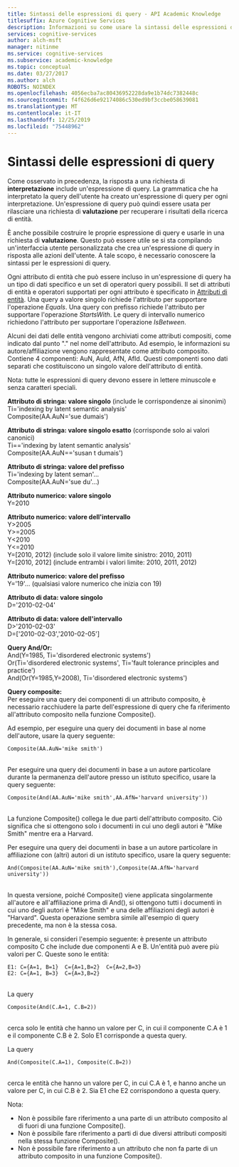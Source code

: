 ```yaml
---
title: Sintassi delle espressioni di query - API Academic Knowledge
titlesuffix: Azure Cognitive Services
description: Informazioni su come usare la sintassi delle espressioni di query nell'API Academic Knowledge.
services: cognitive-services
author: alch-msft
manager: nitinme
ms.service: cognitive-services
ms.subservice: academic-knowledge
ms.topic: conceptual
ms.date: 03/27/2017
ms.author: alch
ROBOTS: NOINDEX
ms.openlocfilehash: 4056ecba7ac80436952228da9e1b74dc7382448c
ms.sourcegitcommit: f4f626d6e92174086c530ed9bf3ccbe058639081
ms.translationtype: MT
ms.contentlocale: it-IT
ms.lasthandoff: 12/25/2019
ms.locfileid: "75448962"
---
```

# <a name="query-expression-syntax"></a>Sintassi delle espressioni di query

Come osservato in precedenza, la risposta a una richiesta di **interpretazione** include un'espressione di query. La grammatica che ha interpretato la query dell'utente ha creato un'espressione di query per ogni interpretazione. Un'espressione di query può quindi essere usata per rilasciare una richiesta di **valutazione** per recuperare i risultati della ricerca di entità.

È anche possibile costruire le proprie espressione di query e usarle in una richiesta di **valutazione**. Questo può essere utile se si sta compilando un'interfaccia utente personalizzata che crea un'espressione di query in risposta alle azioni dell'utente. A tale scopo, è necessario conoscere la sintassi per le espressioni di query.  

Ogni attributo di entità che può essere incluso in un'espressione di query ha un tipo di dati specifico e un set di operatori query possibili. Il set di attributi di entità e operatori supportati per ogni attributo è specificato in [Attributi di entità](EntityAttributes.md). Una query a valore singolo richiede l'attributo per supportare l'operazione *Equals*. Una query con prefisso richiede l'attributo per supportare l'operazione *StartsWith*. Le query di intervallo numerico richiedono l'attributo per supportare l'operazione *IsBetween*.

Alcuni dei dati delle entità vengono archiviati come attributi compositi, come indicato dal punto "." nel nome dell'attributo. Ad esempio, le informazioni su autore/affiliazione vengono rappresentate come attributo composito. Contiene 4 componenti: AuN, AuId, AfN, AfId. Questi componenti sono dati separati che costituiscono un singolo valore dell'attributo di entità.

Nota: tutte le espressioni di query devono essere in lettere minuscole e senza caratteri speciali.

**Attributo di stringa: valore singolo** (include le corrispondenze ai sinonimi)  
Ti='indexing by latent semantic analysis'  
Composite(AA.AuN='sue dumais')

**Attributo di stringa: valore singolo esatto** (corrisponde solo ai valori canonici)  
Ti=='indexing by latent semantic analysis'  
Composite(AA.AuN=='susan t dumais')
     
**Attributo di stringa: valore del prefisso**   
Ti='indexing by latent seman'...  
Composite(AA.AuN='sue du'...)

**Attributo numerico: valore singolo**  
Y=2010
 
**Attributo numerico: valore dell'intervallo**  
Y>2005  
Y>=2005  
Y<2010  
Y<=2010  
Y=\[2010, 2012\) (include solo il valore limite sinistro: 2010, 2011)  
Y=\[2010, 2012\] (include entrambi i valori limite: 2010, 2011, 2012)
 
**Attributo numerico: valore del prefisso**  
Y='19'... (qualsiasi valore numerico che inizia con 19) 
 
**Attributo di data: valore singolo**  
D='2010-02-04'

**Attributo di data: valore dell'intervallo**  
D>'2010-02-03'  
D=['2010-02-03','2010-02-05']

**Query And/Or:**  
And(Y=1985, Ti='disordered electronic systems')  
Or(Ti='disordered electronic systems', Ti='fault tolerance principles and practice')  
And(Or(Y=1985,Y=2008), Ti='disordered electronic systems')
 
**Query composite:**  
Per eseguire una query dei componenti di un attributo composito, è necessario racchiudere la parte dell'espressione di query che fa riferimento all'attributo composito nella funzione Composite(). 

Ad esempio, per eseguire una query dei documenti in base al nome dell'autore, usare la query seguente:
```
Composite(AA.AuN='mike smith')
```
<br>Per eseguire una query dei documenti in base a un autore particolare durante la permanenza dell'autore presso un istituto specifico, usare la query seguente:
```
Composite(And(AA.AuN='mike smith',AA.AfN='harvard university'))
```
<br>La funzione Composite() collega le due parti dell'attributo composito. Ciò significa che si ottengono solo i documenti in cui uno degli autori è "Mike Smith" mentre era a Harvard. 

Per eseguire una query dei documenti in base a un autore particolare in affiliazione con (altri) autori di un istituto specifico, usare la query seguente:
```
And(Composite(AA.AuN='mike smith'),Composite(AA.AfN='harvard university'))
```
<br>In questa versione, poiché Composite() viene applicata singolarmente all'autore e all'affiliazione prima di And(), si ottengono tutti i documenti in cui uno degli autori è "Mike Smith" e una delle affiliazioni degli autori è "Harvard". Questa operazione sembra simile all'esempio di query precedente, ma non è la stessa cosa.

In generale, si consideri l'esempio seguente: è presente un attributo composito C che include due componenti A e B. Un'entità può avere più valori per C. Queste sono le entità:
```
E1: C={A=1, B=1}  C={A=1,B=2}  C={A=2,B=3}
E2: C={A=1, B=3}  C={A=3,B=2}
```

<br>La query 
```
Composite(And(C.A=1, C.B=2))
```

<br>cerca solo le entità che hanno un valore per C, in cui il componente C.A è 1 e il componente C.B è 2. Solo E1 corrisponde a questa query.

La query 
```
And(Composite(C.A=1), Composite(C.B=2))
```
<br>cerca le entità che hanno un valore per C, in cui C.A è 1, e hanno anche un valore per C, in cui C.B è 2. Sia E1 che E2 corrispondono a questa query.

Nota:  
- Non è possibile fare riferimento a una parte di un attributo composito al di fuori di una funzione Composite().
- Non è possibile fare riferimento a parti di due diversi attributi compositi nella stessa funzione Composite().
- Non è possibile fare riferimento a un attributo che non fa parte di un attributo composito in una funzione Composite().
